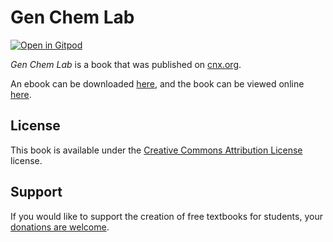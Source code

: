 # Gen Chem Lab

[![Open in Gitpod](https://gitpod.io/button/open-in-gitpod.svg)](https://gitpod.io/from-referrer/)

_Gen Chem Lab_ is a book that was published on [cnx.org](https://cnx.org/).

An ebook can be downloaded [here](https://github.com/cnx-user-books/cnxbook-gen-chem-lab/releases/latest), and the book can be viewed online [here](https://github.com/cnx-user-books/cnxbook-gen-chem-lab/releases/latest).

## License
This book is available under the [Creative Commons Attribution License](./LICENSE) license.

## Support
If you would like to support the creation of free textbooks for students, your [donations are welcome](https://riceconnect.rice.edu/donation/support-openstax-banner).
